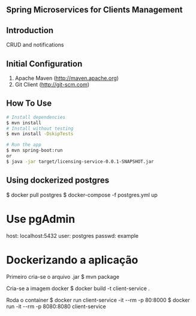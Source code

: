 ## Spring Microservices for Clients Management

## Introduction

CRUD and notifications

## Initial Configuration

1.	Apache Maven (http://maven.apache.org)
2.	Git Client (http://git-scm.com)

## How To Use

```bash
# Install dependencies
$ mvn install
# Install without testing
$ mvn install -DskipTests

# Run the app
$ mvn spring-boot:run
or 
$ java -jar target/licensing-service-0.0.1-SNAPSHOT.jar
```
## Using dockerized postgres
$ docker pull postgres
$ docker-compose -f postgres.yml up

# Use pgAdmin
host: localhost:5432
user: postgres
passwd: example

# Dockerizando a aplicação
Primeiro cria-se o arquivo .jar
$ mvn package

Cria-se a imagem docker
$ docker build -t client-service .

Roda o container
$ docker run client-service -it --rm -p 80:8000
$ docker run -it --rm -p 8080:8080 client-service